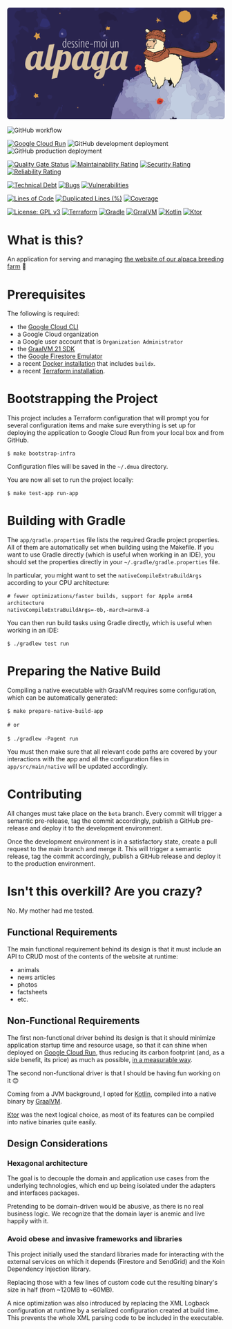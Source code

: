 [![Dessine-Moi un Alpaga](logo.png)](https://dessinemoiunalpaga.com)

![GitHub workflow](https://github.com/Dessine-Moi-un-Alpaga/website/actions/workflows/release.yaml/badge.svg)

[![Google Cloud Run](https://img.shields.io/badge/Hosted%20on-Google%20Cloud%20Run-blue?logo=google)](https://console.cloud.google.com/run)
![GitHub development deployment](https://img.shields.io/github/deployments/Dessine-Moi-un-Alpaga/website/development?label=development)
![GitHub production deployment](https://img.shields.io/github/deployments/Dessine-Moi-un-Alpaga/website/production?label=production)

[![Quality Gate Status](https://sonarcloud.io/api/project_badges/measure?project=Dessine-Moi-un-Alpaga_website&metric=alert_status)](https://sonarcloud.io/summary/new_code?id=Dessine-Moi-un-Alpaga_website)
[![Maintainability Rating](https://sonarcloud.io/api/project_badges/measure?project=Dessine-Moi-un-Alpaga_website&metric=sqale_rating)](https://sonarcloud.io/summary/new_code?id=Dessine-Moi-un-Alpaga_website)
[![Security Rating](https://sonarcloud.io/api/project_badges/measure?project=Dessine-Moi-un-Alpaga_website&metric=security_rating)](https://sonarcloud.io/summary/new_code?id=Dessine-Moi-un-Alpaga_website)
[![Reliability Rating](https://sonarcloud.io/api/project_badges/measure?project=Dessine-Moi-un-Alpaga_website&metric=reliability_rating)](https://sonarcloud.io/summary/new_code?id=Dessine-Moi-un-Alpaga_website)

[![Technical Debt](https://sonarcloud.io/api/project_badges/measure?project=Dessine-Moi-un-Alpaga_website&metric=sqale_index)](https://sonarcloud.io/summary/new_code?id=Dessine-Moi-un-Alpaga_website)
[![Bugs](https://sonarcloud.io/api/project_badges/measure?project=Dessine-Moi-un-Alpaga_website&metric=bugs)](https://sonarcloud.io/summary/new_code?id=Dessine-Moi-un-Alpaga_website)
[![Vulnerabilities](https://sonarcloud.io/api/project_badges/measure?project=Dessine-Moi-un-Alpaga_website&metric=vulnerabilities)](https://sonarcloud.io/summary/new_code?id=Dessine-Moi-un-Alpaga_website)

[![Lines of Code](https://sonarcloud.io/api/project_badges/measure?project=Dessine-Moi-un-Alpaga_website&metric=ncloc)](https://sonarcloud.io/summary/new_code?id=Dessine-Moi-un-Alpaga_website)
[![Duplicated Lines (%)](https://sonarcloud.io/api/project_badges/measure?project=Dessine-Moi-un-Alpaga_website&metric=duplicated_lines_density)](https://sonarcloud.io/summary/new_code?id=Dessine-Moi-un-Alpaga_website)
[![Coverage](https://sonarcloud.io/api/project_badges/measure?project=Dessine-Moi-un-Alpaga_website&metric=coverage)](https://sonarcloud.io/summary/new_code?id=Dessine-Moi-un-Alpaga_website)

[![License: GPL v3](https://img.shields.io/badge/License-GPLv3-blue.svg?logo=gnu)](https://www.gnu.org/licenses/gpl-3.0)
[![Terraform](https://img.shields.io/badge/terraform-1.8.3-darkred.svg?logo=terraform)](http://terraform.io)
[![Gradle](https://img.shields.io/badge/gradle-8.7-darkgreen.svg?logo=gradle)](http://gradle.org)
[![GrralVM](https://img.shields.io/badge/graalvm-21.0.2-blue.svg?logo=openjdk)](http://graalvm.org)
[![Kotlin](https://img.shields.io/badge/kotlin-2.0.0-darkblue.svg?logo=kotlin)](http://kotlinlang.org)
[![Ktor](https://img.shields.io/badge/ktor-2.3.11-red.svg)](http://ktor.io)

# What is this?

An application for serving and managing [the website of our alpaca breeding farm](https://dessinemoiunalpaga.com) 🦙

# Prerequisites

The following is required:
* the [Google Cloud CLI](https://cloud.google.com/sdk/docs/install)
* a Google Cloud organization
* a Google user account that is `Organization Administrator`
* the [GraalVM 21 SDK](https://www.graalvm.org/downloads/)
* the [Google Firestore Emulator](https://firebase.google.com/docs/emulator-suite/install_and_configure)
* a recent [Docker installation](https://www.docker.com/products/docker-desktop/) that includes `buildx`.
* a recent [Terraform installation](https://developer.hashicorp.com/terraform/install?product_intent=terraform).

# Bootstrapping the Project

This project includes a Terraform configuration that will prompt you for several configuration items and make sure
everything is set up for deploying the application to Google Cloud Run from your local box and from GitHub.

```shell
$ make bootstrap-infra
```

Configuration files will be saved in the `~/.dmua` directory.

You are now all set to run the project locally:

```shell
$ make test-app run-app
```

# Building with Gradle

The `app/gradle.properties` file lists the required Gradle project properties. All of them are automatically set when
building using the Makefile. If you want to use Gradle directly (which is useful when working in an IDE), you should
set the properties directly in your `~/.gradle/gradle.properties` file.

In particular, you might want to set the `nativeCompileExtraBuildArgs` according to your CPU architecture:

```properties
# fewer optimizations/faster builds, support for Apple arm64 architecture
nativeCompileExtraBuildArgs=-0b,-march=armv8-a
```

You can then run build tasks using Gradle directly, which is useful when working in an IDE:

```shell
$ ./gradlew test run
```

# Preparing the Native Build

Compiling a native executable with GraalVM requires some configuration, which can be automatically generated:

```shell
$ make prepare-native-build-app

# or

$ ./gradlew -Pagent run
```

You must then make sure that all relevant code paths are covered by your interactions with the app and all the
configuration files in `app/src/main/native` will be updated accordingly.

# Contributing

All changes must take place on the `beta` branch. Every commit will trigger a semantic pre-release, tag the commit
accordingly, publish a GitHub pre-release and deploy it to the development environment.

Once the development environment is in a satisfactory state, create a pull request to the main branch and merge it. This
will trigger a semantic release, tag the commit accordingly, publish a GitHub release and deploy it to the production
environment.

# Isn't this overkill? Are you crazy?

No. My mother had me tested.

## Functional Requirements

The main functional requirement behind its design is that it must include an API to CRUD most of the contents of the
website at runtime:
* animals
* news articles
* photos
* factsheets
* etc.

## Non-Functional Requirements

The first non-functional driver behind its design is that it should minimize application startup time and resource usage,
so that it can shine when deployed on [Google Cloud Run](https://cloud.google.com/run), thus reducing its carbon footprint (and, as a side
benefit, its price) as much as possible, [in a measurable way](https://console.cloud.google.com/carbon).

The second non-functional driver is that I should be having fun working on it 😊

Coming from a JVM background, I opted for [Kotlin](https://kotlinlang.org), compiled into a native binary by
[GraalVM](https://graalvm.org).

[Ktor](https://ktor.io) was the next logical choice, as most of its features can be compiled into native binaries quite easily.

## Design Considerations

### Hexagonal architecture

The goal is to decouple the domain and application use cases from the underlying technologies, which end up being
isolated under the adapters and interfaces packages.

Pretending to be domain-driven would be abusive, as there is no real business logic. We recognize that the
domain layer is anemic and live happily with it.

### Avoid obese and invasive frameworks and libraries

This project initially used the standard libraries made for interacting with the external services on
which it depends (Firestore and SendGrid) and the Koin Dependency Injection library.

Replacing those with a few lines of custom code cut the resulting binary's size in half (from ~120MB to ~60MB).

A nice optimization was also introduced by replacing the XML Logback configuration at runtime by a
serialized configuration created at build time. This prevents the whole XML parsing code to be included in the
executable.